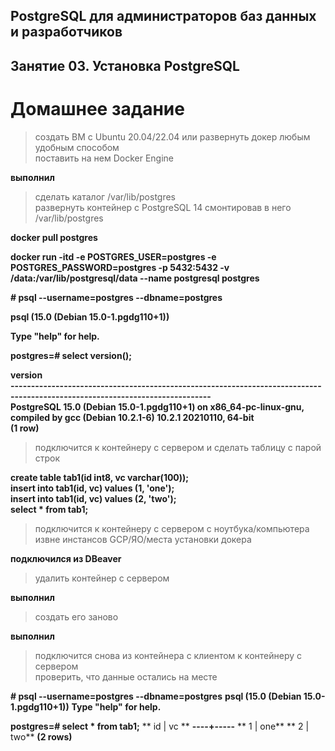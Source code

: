 ## PostgreSQL для администраторов баз данных и разработчиков ##  
## Занятие 03. Установка PostgreSQL ##  
# Домашнее задание #  

>создать ВМ с Ubuntu 20.04/22.04 или развернуть докер любым удобным способом  
>поставить на нем Docker Engine  

**выполнил**  

>сделать каталог /var/lib/postgres  
>развернуть контейнер с PostgreSQL 14 смонтировав в него /var/lib/postgres  

**docker pull postgres**  

**docker run -itd -e POSTGRES_USER=postgres -e POSTGRES_PASSWORD=postgres -p 5432:5432 -v /data:/var/lib/postgresql/data --name postgresql postgres**  

**# psql --username=postgres --dbname=postgres**  

**psql (15.0 (Debian 15.0-1.pgdg110+1))**  

**Type "help" for help.**  

**postgres=# select version();**  

**version**  
**-----------------------------------------------------------------------------------------------------------------------------**  
**PostgreSQL 15.0 (Debian 15.0-1.pgdg110+1) on x86_64-pc-linux-gnu, compiled by gcc (Debian 10.2.1-6) 10.2.1 20210110, 64-bit**  
**(1 row)**  
 
>подключится к контейнеру с сервером и сделать таблицу с парой строк  

**create table tab1(id int8, vc varchar(100));**  
**insert into tab1(id, vc) values (1, 'one');**  
**insert into tab1(id, vc) values (2, 'two');**  
**select * from tab1;**  

>подключится к контейнеру с сервером с ноутбука/компьютера извне инстансов GCP/ЯО/места установки докера  

**подключился из DBeaver**

>удалить контейнер с сервером

**выполнил**  

>создать его заново

**выполнил**  

>подключится снова из контейнера с клиентом к контейнеру с сервером  
>проверить, что данные остались на месте  

**# psql --username=postgres --dbname=postgres**
**psql (15.0 (Debian 15.0-1.pgdg110+1))**
**Type "help" for help.**

**postgres=# select * from tab1;**
** id | vc  **
**----+-----**
**  1 | one**
**  2 | two**
**(2 rows)**

